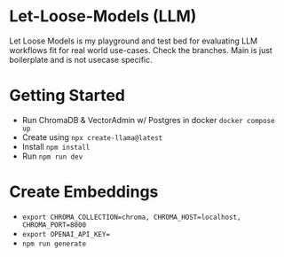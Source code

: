 # Let-Loose-Models (LLM)
Let Loose Models is my playground and test bed for evaluating LLM workflows fit for real world use-cases. Check the branches. Main is just boilerplate and is not usecase specific.

# Getting Started

- Run ChromaDB & VectorAdmin w/ Postgres in docker `docker compose  up`
- Create using `npx create-llama@latest`
- Install `npm install`
- Run `npm run dev`

# Create Embeddings

- `export CHROMA_COLLECTION=chroma, CHROMA_HOST=localhost, CHROMA_PORT=8000`
- `export OPENAI_API_KEY=`
- `npm run generate`